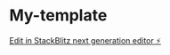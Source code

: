 # My-template

[Edit in StackBlitz next generation editor ⚡️](https://stackblitz.com/~/github.com/AndereX-dev/My-template)